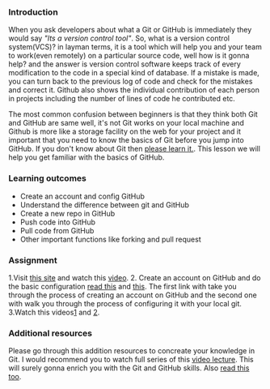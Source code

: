 ### Introduction
When you ask developers about what a Git or GitHub is immediately they would say *"Its a version control tool"*. So, what is a version control system(VCS)? in layman terms, it is a tool which will help you and your team to work(even remotely) on a particular source code, well how is it gonna help? and the answer is version control software keeps track of every modification to the code in a special kind of database. If a mistake is made, you can turn back to the previous log of code and check for the mistakes and correct it. Github also shows the individual contribution of each person in projects including the number of lines of code he contributed etc.

The most common confusion between beginners is that they think both Git and GitHub are same well, it's not Git works on your local machine and Github is more like a storage facility on the web for your project and it important that you need to know the basics of Git before you jump into GitHub. If you don't know about Git then [please learn it.](https://github.com/amfoss/vidyaratna/blob/master/beginners/2_git.md). This lesson we will help you get familiar with the basics of GitHub.   

### Learning outcomes
- Create an account and config GitHub
- Understand the difference between git and GitHub
- Create a new repo in GitHub
- Push code into GitHub
- Pull code from GitHub
- Other important functions like forking and pull request

### Assignment
1.Visit [this site](https://github.com/features) and watch this [video](https://www.youtube.com/watch?v=BCQHnlnPusY). 
2. Create an account on GitHub and do the basic configuration [read this](https://git-scm.com/book/en/v2/GitHub-Account-Setup-and-Configuration) and [this](https://help.github.com/articles/setting-your-username-in-git/). The first link with take you through the process of creating an account on GitHub and the second one with walk you through the process of configuring it with your local git.
3.Watch this videos[1](https://www.youtube.com/watch?v=yXT1ElMEkW8) and [2](https://www.youtube.com/watch?v=9p2d-CuVlgc).

### Additional resources
Please go through this addition resources to concreate your knowledge in Git. I would recommend you to watch full series of this [video lecture](https://www.youtube.com/watch?v=BCQHnlnPusY&list=PLRqwX-V7Uu6ZF9C0YMKuns9sLDzK6zoiV). This will surely gonna enrich you with the Git and GitHub skills. Also [read this too](https://blog.red-badger.com/blog/2016/11/29/gitgithub-in-plain-english).
